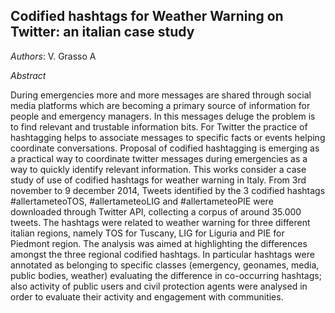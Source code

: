 ## Codified hashtags for Weather Warning on Twitter: an italian case study  

*Authors*:  V. Grasso A

*Abstract* 

During emergencies more and more messages are shared through social media platforms which are becoming a primary source of information for people and emergency managers. In this messages deluge the problem is to find relevant and trustable information bits. For Twitter the practice of hashtagging helps to associate messages to specific facts or events helping coordinate conversations. Proposal of codified hashtagging is emerging as a practical way to coordinate twitter messages during emergencies as a way to quickly identify relevant information. This works consider a case study of use of codified hashtags for weather  warning in Italy. From 3rd november to 9 december 2014, Tweets identified by the 3 codified hashtags #allertameteoTOS, #allertameteoLIG and #allertameteoPIE were downloaded through Twitter API, collecting a corpus of around 35.000 tweets. The hashtags were related to weather warning for three different italian regions, namely TOS for Tuscany, LIG for Liguria and PIE for Piedmont region. The analysis was aimed at highlighting the differences amongst the three regional codified hashtags. In particular hashtags were annotated as belonging to specific classes (emergency, geonames, media, public bodies, weather) evaluating the difference in co-occurring hashtags; also activity of public users and civil protection agents were analysed in order to evaluate their activity and engagement with communities.  
